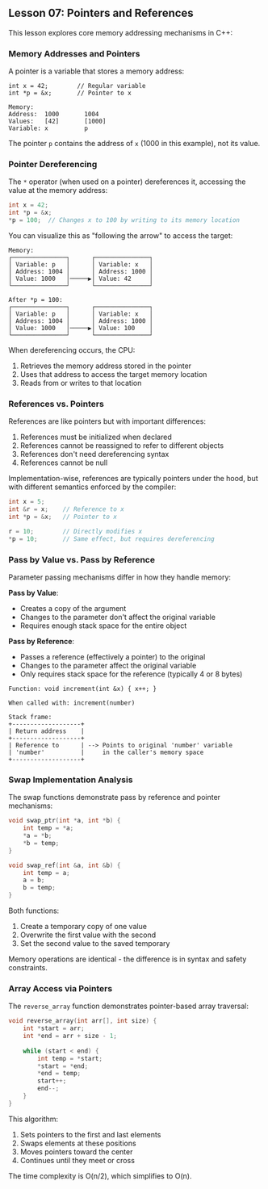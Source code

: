 ## Lesson 07: Pointers and References

This lesson explores core memory addressing mechanisms in C++:

### Memory Addresses and Pointers

A pointer is a variable that stores a memory address:

```
int x = 42;        // Regular variable
int *p = &x;       // Pointer to x

Memory:
Address:  1000       1004
Values:   [42]       [1000]
Variable: x          p
```

The pointer `p` contains the address of `x` (1000 in this example), not its value.

### Pointer Dereferencing

The `*` operator (when used on a pointer) dereferences it, accessing the value at the memory address:

```cpp
int x = 42;
int *p = &x;
*p = 100;  // Changes x to 100 by writing to its memory location
```

You can visualize this as "following the arrow" to access the target:

```
Memory:
┌───────────────┐      ┌───────────────┐
│ Variable: p   │      │ Variable: x   │
│ Address: 1004 │      │ Address: 1000 │
│ Value: 1000   │─────▶│ Value: 42     │
└───────────────┘      └───────────────┘

After *p = 100:
┌───────────────┐      ┌───────────────┐
│ Variable: p   │      │ Variable: x   │
│ Address: 1004 │      │ Address: 1000 │
│ Value: 1000   │─────▶│ Value: 100    │
└───────────────┘      └───────────────┘
```

When dereferencing occurs, the CPU:
1. Retrieves the memory address stored in the pointer
2. Uses that address to access the target memory location
3. Reads from or writes to that location

### References vs. Pointers

References are like pointers but with important differences:

1. References must be initialized when declared
2. References cannot be reassigned to refer to different objects
3. References don't need dereferencing syntax
4. References cannot be null

Implementation-wise, references are typically pointers under the hood, but with different semantics enforced by the compiler:

```cpp
int x = 5;
int &r = x;    // Reference to x
int *p = &x;   // Pointer to x

r = 10;        // Directly modifies x
*p = 10;       // Same effect, but requires dereferencing
```

### Pass by Value vs. Pass by Reference

Parameter passing mechanisms differ in how they handle memory:

**Pass by Value**:
- Creates a copy of the argument
- Changes to the parameter don't affect the original variable
- Requires enough stack space for the entire object

**Pass by Reference**:
- Passes a reference (effectively a pointer) to the original
- Changes to the parameter affect the original variable
- Only requires stack space for the reference (typically 4 or 8 bytes)

```
Function: void increment(int &x) { x++; }

When called with: increment(number)

Stack frame:
+-------------------+
| Return address    |
+-------------------+
| Reference to      | --> Points to original 'number' variable
| 'number'          |     in the caller's memory space
+-------------------+
```

### Swap Implementation Analysis

The swap functions demonstrate pass by reference and pointer mechanisms:

```cpp
void swap_ptr(int *a, int *b) {
    int temp = *a;
    *a = *b;
    *b = temp;
}

void swap_ref(int &a, int &b) {
    int temp = a;
    a = b;
    b = temp;
}
```

Both functions:
1. Create a temporary copy of one value
2. Overwrite the first value with the second
3. Set the second value to the saved temporary

Memory operations are identical - the difference is in syntax and safety constraints.

### Array Access via Pointers

The `reverse_array` function demonstrates pointer-based array traversal:

```cpp
void reverse_array(int arr[], int size) {
    int *start = arr;
    int *end = arr + size - 1;
    
    while (start < end) {
        int temp = *start;
        *start = *end;
        *end = temp;
        start++;
        end--;
    }
}
```

This algorithm:
1. Sets pointers to the first and last elements
2. Swaps elements at these positions
3. Moves pointers toward the center
4. Continues until they meet or cross

The time complexity is O(n/2), which simplifies to O(n).
